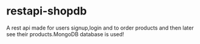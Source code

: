 # restapi-shopdb
A rest api made for users signup,login and to order products and then later see their products.MongoDB database is used!

